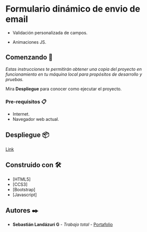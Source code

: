 # Formulario dinámico de envio de email

- Validación personalizada de campos.

- Animaciones JS.


## Comenzando 🚀

_Estas instrucciones te permitirán obtener una copia del proyecto en funcionamiento en tu máquina local para propósitos de desarrollo y pruebas._

Mira **Despliegue** para conocer como ejecutar el proyecto.


### Pre-requisitos 📋

- Internet.
- Navegador web actual.

## Despliegue 📦

[Link](https://sebas1197.github.io/Mail_Project/)

## Construido con 🛠️

* [HTML5]
* [CCS3]
* [Bootstrap]
* [Javascript]


## Autores ✒️

* **Sebastián Landázuri G** - *Trabajo total* - [Portafolio](https://sebas1197.github.io/Sebastian_LG/)